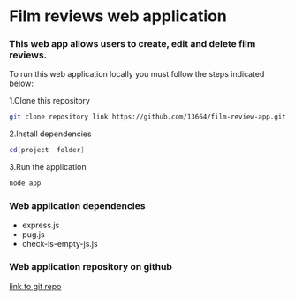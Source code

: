 # Film reviews web application

### This web app allows users to create, edit and delete film reviews.

To run this web application locally you must follow the steps indicated below:

1.Clone this repository

```bash
git clone repository link https://github.com/13664/film-review-app.git
```

2.Install dependencies

```bash
cd[project  folder]
```

3.Run the application

```bash
node app
```

### Web application dependencies

- express.js
- pug.js
- check-is-empty-js.js

### Web application repository on github

[link to git repo](https://github.com/13664/film-review-app.git)
